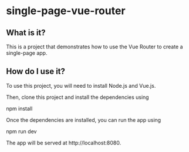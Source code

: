 # single-page-vue-router
## What is it?

This is a project that demonstrates how to use the Vue Router to create a
single-page app.

## How do I use it?

To use this project, you will need to install Node.js and Vue.js.

Then, clone this project and install the dependencies using

npm install

Once the dependencies are installed, you can run the app using

npm run dev

The app will be served at http://localhost:8080.